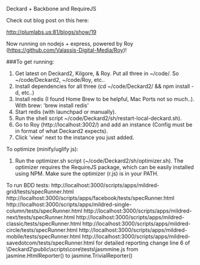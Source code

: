 Deckard + Backbone and RequireJS

Check out blog post on this here:

http://plumlabs.us:81/blogs/show/19


Now running on nodejs + express, powered by Roy (https://github.com/Valassis-Digital-Media/Roy)!

###To get running:

1. Get latest on Deckard2, Kilgore, & Roy. Put all three in ~/code/. So ~/code/Deckard2, ~/code/Roy, etc..
2. Install dependencies for all three (cd ~/code/Deckard2/ && npm install -d, etc..)
3. Install redis (I found Home Brew to be helpful, Mac Ports not so much..). With brew: 'brew install redis'
4. Start redis (with launchpad or manually).
5. Run the shell script ~/code/Deckard2/sh/restart-local-deckard.sh).
6. Go to Roy (http://localhost:3002/) and add an instance (Config must be in format of what Deckard2 expects).
7. Click 'view' next to the instance you just added.

To optimize (minify/uglify js):

1. Run the optimizer.sh script (~/code/Deckard2/sh/optimizer.sh). The optimizer requires the RequireJS package, which can be easily installed using NPM. Make sure the optimizer (r.js) is in your PATH.

To run BDD tests:
http://localhost:3000/scripts/apps/mildred-grid/tests/specRunner.html
http://localhost:3000/scripts/apps/facebook/tests/specRunner.html
http://localhost:3000/scripts/apps/mildred-single-column/tests/specRunner.html
http://localhost:3000/scripts/apps/mildred-next/tests/specRunner.html
http://localhost:3000/scripts/apps/mildred-classic/tests/specRunner.html
http://localhost:3000/scripts/apps/mildred-circle/tests/specRunner.html
http://localhost:3000/scripts/apps/mildred-mobile/tests/specRunner.html
http://localhost:3000/scripts/apps/mildred-savedotcom/tests/specRunner.html
for detailed reporting change line 6 of \Deckard2\public\scripts\core\tests\jasmmine.js from jasmine.HtmlReporter() to jasmine.TrivialReporter()





